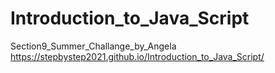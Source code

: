 # Introduction_to_Java_Script
Section9_Summer_Challange_by_Angela
 https://stepbystep2021.github.io/Introduction_to_Java_Script/

